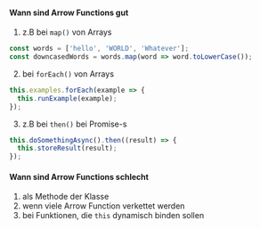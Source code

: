 #### Wann sind Arrow Functions gut
1. z.B bei `map()` von Arrays
```js
const words = ['hello', 'WORLD', 'Whatever'];
const downcasedWords = words.map(word => word.toLowerCase());
```
2. bei `forEach()` von Arrays
```js
this.examples.forEach(example => {
  this.runExample(example);
});
```
3. z.B bei `then()` bei Promise-s
```js
this.doSomethingAsync().then((result) => {
  this.storeResult(result);
});
```
#### Wann sind Arrow Functions schlecht
1. als Methode der Klasse
2. wenn viele Arrow Function verkettet werden
3. bei Funktionen, die `this` dynamisch binden sollen